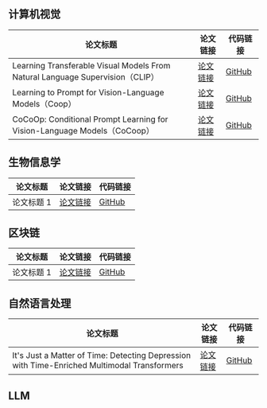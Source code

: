 ## 计算机视觉

| 论文标题      | 论文链接                        | 代码链接                                  |
| ------------- | ------------------------------- | ----------------------------------------- |
| Learning Transferable Visual Models From Natural Language Supervision（CLIP）   | [论文链接](https://arxiv.org/pdf/2103.00020) | [GitHub](https://github.com/openai/CLIP) |
| Learning to Prompt for Vision-Language Models（Coop）   | [论文链接](https://arxiv.org/abs/2109.01134) | [GitHub](https://github.com/KaiyangZhou/CoOp) |
| CoCoOp: Conditional Prompt Learning for Vision-Language Models（CoCoop）   | [论文链接](https://arxiv.org/pdf/2203.05557) | [GitHub](https://github.com/KaiyangZhou/CoOp) |

## 生物信息学

| 论文标题      | 论文链接                        | 代码链接                                  |
| ------------- | ------------------------------- | ----------------------------------------- |
| 论文标题 1     | [论文链接](https://example.com/paper1) | [GitHub](https://github.com/username/repository1) |

## 区块链

| 论文标题      | 论文链接                        | 代码链接                                  |
| ------------- | ------------------------------- | ----------------------------------------- |
| 论文标题 1    | [论文链接](https://example.com/paper1) | [GitHub](https://github.com/username/repository1) |

## 自然语言处理

| 论文标题      | 论文链接                        | 代码链接                                  |
| ------------- | ------------------------------- | ----------------------------------------- |
| It's Just a Matter of Time: Detecting Depression with Time-Enriched Multimodal Transformers   | [论文链接](https://arxiv.org/pdf/2301.05453v2) | [GitHub](https://github.com/cosmaadrian/time-enriched-multimodal-depression-detection) |

## LLM
